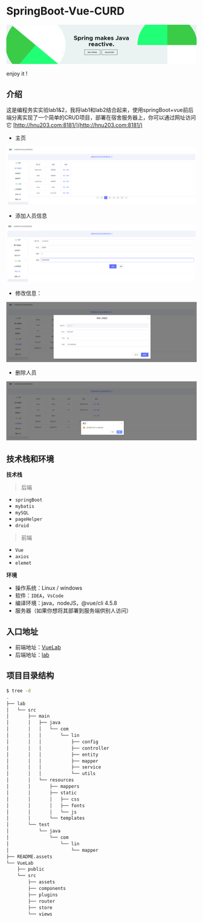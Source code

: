 # SpringBoot-Vue-CURD

![image-20201118235705446](README.assets/image-20201118235705446.png)

enjoy it !



## 介绍

这是编程务实实验lab1&2，我将lab1和lab2结合起来，使用springBoot+vue前后端分离实现了一个简单的CRUD项目，部署在宿舍服务器上，你可以通过网址访问它 [http://hnu203.com:8181/](http://hnu203.com:8181/)

- 主页

![image-20201119000041455](README.assets/image-20201119000041455.png)

- 添加人员信息

![image-20201119000354529](README.assets/image-20201119000354529.png)

- 修改信息：

![image-20201119000438507](README.assets/image-20201119000438507.png)

- 删除人员

![image-20201119000502096](README.assets/image-20201119000502096.png)



## 技术栈和环境

**技术栈**

> 后端

- `springBoot`
- `mybatis`
- `mySQL`
- `pageHelper`
- `druid`

> 前端

- `Vue`
- `axios`
- `elemet`

**环境**

- 操作系统：Linux / windows
- 软件：`IDEA`，`VsCode`
- 编译环境：java，nodeJS，@vue/cli 4.5.8
- 服务器（如果你想将其部署到服务端供别人访问）



## 入口地址

- 前端地址：[VueLab](https://github.com/LinXiaoDe/SpringBoot-Vue-CRUD/tree/master/VueLab)
- 后端地址：[lab](https://github.com/LinXiaoDe/SpringBoot-Vue-CRUD/tree/master/lab)



## 项目目录结构

```bash
$ tree -d
.
├── lab
│   └── src
│       ├── main
│       │   ├── java
│       │   │   └── com
│       │   │       └── lin
│       │   │           ├── config
│       │   │           ├── controller
│       │   │           ├── entity
│       │   │           ├── mapper
│       │   │           ├── service
│       │   │           └── utils
│       │   └── resources
│       │       ├── mappers
│       │       ├── static
│       │       │   ├── css
│       │       │   ├── fonts
│       │       │   └── js
│       │       └── templates
│       └── test
│           └── java
│               └── com
│                   └── lin
│                       └── mapper
├── README.assets
└── VueLab
    ├── public
    └── src
        ├── assets
        ├── components
        ├── plugins
        ├── router
        ├── store
        └── views
```

